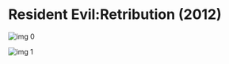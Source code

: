 # Resident Evil:Retribution (2012)

![img 0](https://i.imgur.com/yhzs1nO.jpg)

![img 1](https://i.imgur.com/dVwADjN.jpg)

